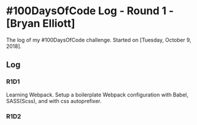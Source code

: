 # #100DaysOfCode Log - Round 1 - [Bryan Elliott]

The log of my #100DaysOfCode challenge. Started on [Tuesday, October 9, 2018].

## Log

### R1D1 
Learning Webpack. Setup a boilerplate Webpack configuration with Babel, SASS(Scss), and with css autoprefixer. 

### R1D2
